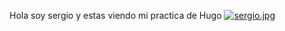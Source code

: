 Hola soy sergio y estas viendo mi practica de Hugo
[![sergio.jpg](https://i.postimg.cc/dV95rdM8/sergio.jpg)](https://postimg.cc/5X65MX20)

	
